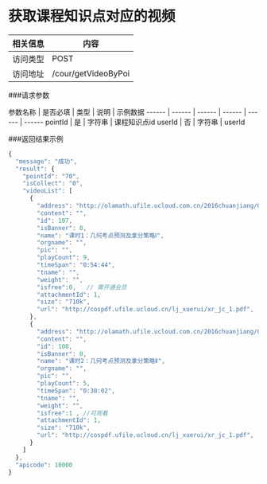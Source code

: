 # 获取课程知识点对应的视频
 相关信息 | 内容
 ------ | ------
 访问类型 | POST
 访问地址 | /cour/getVideoByPoi

###请求参数

 参数名称 | 是否必填 | 类型 | 说明 | 示例数据
 ------ | ------ | ------ | ------ | ------ | ------
 pointId | 是 | 字符串 | 课程知识点id
 userId | 否 | 字符串 | userId
 
###返回结果示例

```javascript
{
  "message": "成功",
  "result": {
    "pointId": "70",
    "isCollect": "0",
    "videoList": [
      {
        "address": "http://olamath.ufile.ucloud.com.cn/2016chuanjiang/07_jihe.mp4",
        "content": "",
        "id": 107,
        "isBanner": 0,
        "name": "课时1：几何考点预测及拿分策略Ⅰ",
        "orgname": "",
        "pic": "",
        "playCount": 9,
        "timeSpan": "0:54:44",
        "tname": "",
        "weight": "",
        "isfree":0,   // 需开通会员
        "attachmentId": 1,
        "size": "710k",
        "url": "http://cospdf.ufile.ucloud.cn/lj_xuerui/xr_jc_1.pdf",
      },
      {
        "address": "http://olamath.ufile.ucloud.com.cn/2016chuanjiang/08_jihe.mp4",
        "content": "",
        "id": 108,
        "isBanner": 0,
        "name": "课时2：几何考点预测及拿分策略Ⅱ",
        "orgname": "",
        "pic": "",
        "playCount": 5,
        "timeSpan": "0:30:02",
        "tname": "",
        "weight": "",
        "isfree":1 , //可观看
        "attachmentId": 1,
        "size": "710k",
        "url": "http://cospdf.ufile.ucloud.cn/lj_xuerui/xr_jc_1.pdf",
      }
    ]
  },
  "apicode": 10000
}

```

